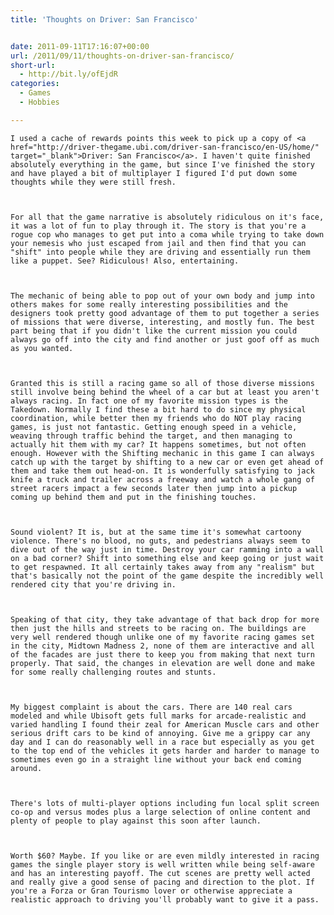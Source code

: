 ```yaml
---
title: 'Thoughts on Driver: San Francisco'


date: 2011-09-11T17:16:07+00:00
url: /2011/09/11/thoughts-on-driver-san-francisco/
short-url:
  - http://bit.ly/ofEjdR
categories:
  - Games
  - Hobbies

---
```

<div class='microid-mailto+http:sha1:b963399d09c189f0a921c618281c97599a7d2c54'>
  
    I used a cache of rewards points this week to pick up a copy of <a href="http://driver-thegame.ubi.com/driver-san-francisco/en-US/home/" target="_blank">Driver: San Francisco</a>. I haven't quite finished absolutely everything in the game, but since I've finished the story and have played a bit of multiplayer I figured I'd put down some thoughts while they were still fresh.
  
  
  
    For all that the game narrative is absolutely ridiculous on it's face, it was a lot of fun to play through it. The story is that you're a rogue cop who manages to get put into a coma while trying to take down your nemesis who just escaped from jail and then find that you can "shift" into people while they are driving and essentially run them like a puppet. See? Ridiculous! Also, entertaining.
  
  
  
    The mechanic of being able to pop out of your own body and jump into others makes for some really interesting possibilities and the designers took pretty good advantage of them to put together a series of missions that were diverse, interesting, and mostly fun. The best part being that if you didn't like the current mission you could always go off into the city and find another or just goof off as much as you wanted.
  
  
  
    Granted this is still a racing game so all of those diverse missions still involve being behind the wheel of a car but at least you aren't always racing. In fact one of my favorite mission types is the Takedown. Normally I find these a bit hard to do since my physical coordination, while better then my friends who do NOT play racing games, is just not fantastic. Getting enough speed in a vehicle, weaving through traffic behind the target, and then managing to actually hit them with my car? It happens sometimes, but not often enough. However with the Shifting mechanic in this game I can always catch up with the target by shifting to a new car or even get ahead of them and take them out head-on. It is wonderfully satisfying to jack knife a truck and trailer across a freeway and watch a whole gang of street racers impact a few seconds later then jump into a pickup coming up behind them and put in the finishing touches.
  
  
  
    Sound violent? It is, but at the same time it's somewhat cartoony violence. There's no blood, no guts, and pedestrians always seem to dive out of the way just in time. Destroy your car ramming into a wall on a bad corner? Shift into something else and keep going or just wait to get respawned. It all certainly takes away from any "realism" but that's basically not the point of the game despite the incredibly well rendered city that you're driving in.
  
  
  
    Speaking of that city, they take advantage of that back drop for more then just the hills and streets to be racing on. The buildings are very well rendered though unlike one of my favorite racing games set in the city, Midtown Madness 2, none of them are interactive and all of the facades are just there to keep you from making that next turn properly. That said, the changes in elevation are well done and make for some really challenging routes and stunts.
  
  
  
    My biggest complaint is about the cars. There are 140 real cars modeled and while Ubisoft gets full marks for arcade-realistic and varied handling I found their zeal for American Muscle cars and other serious drift cars to be kind of annoying. Give me a grippy car any day and I can do reasonably well in a race but especially as you get to the top end of the vehicles it gets harder and harder to manage to sometimes even go in a straight line without your back end coming around.
  
  
  
    There's lots of multi-player options including fun local split screen co-op and versus modes plus a large selection of online content and plenty of people to play against this soon after launch.
  
  
  
    Worth $60? Maybe. If you like or are even mildly interested in racing games the single player story is well written while being self-aware and has an interesting payoff. The cut scenes are pretty well acted and really give a good sense of pacing and direction to the plot. If you're a Forza or Gran Tourismo lover or otherwise appreciate a realistic approach to driving you'll probably want to give it a pass.
  
